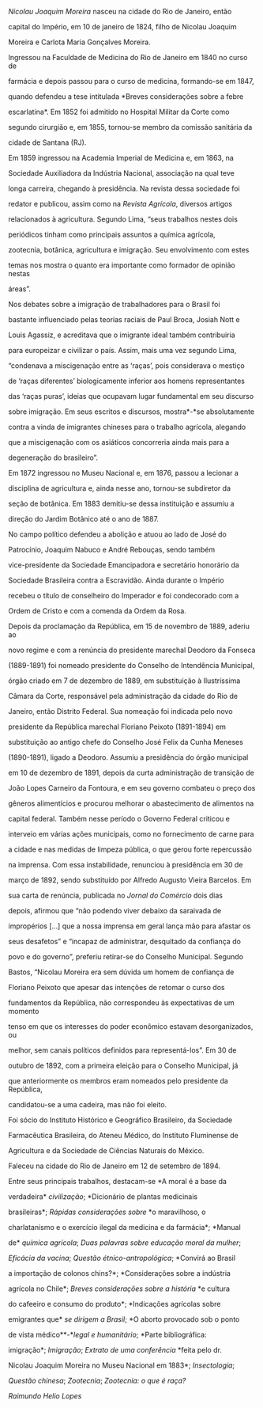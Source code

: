 

*Nicolau Joaquim Moreira* nasceu na cidade do Rio de Janeiro, então

capital do Império, em 10 de janeiro de 1824, filho de Nicolau Joaquim

Moreira e Carlota Maria Gonçalves Moreira.



Ingressou na Faculdade de Medicina do Rio de Janeiro em 1840 no curso de

farmácia e depois passou para o curso de medicina, formando-se em 1847,

quando defendeu a tese intitulada *Breves considerações sobre a febre

escarlatina*. Em 1852 foi admitido no Hospital Militar da Corte como

segundo cirurgião e, em 1855, tornou-se membro da comissão sanitária da

cidade de Santana (RJ).



Em 1859 ingressou na Academia Imperial de Medicina e, em 1863, na

Sociedade Auxiliadora da Indústria Nacional, associação na qual teve

longa carreira, chegando à presidência. Na revista dessa sociedade foi

redator e publicou, assim como na *Revista Agrícola*, diversos artigos

relacionados à agricultura. Segundo Lima, “seus trabalhos nestes dois

periódicos tinham como principais assuntos a química agrícola,

zootecnia, botânica, agricultura e imigração. Seu envolvimento com estes

temas nos mostra o quanto era importante como formador de opinião nestas

áreas”.



Nos debates sobre a imigração de trabalhadores para o Brasil foi

bastante influenciado pelas teorias raciais de Paul Broca, Josiah Nott e

Louis Agassiz, e acreditava que o imigrante ideal também contribuiria

para europeizar e civilizar o país. Assim, mais uma vez segundo Lima,

“condenava a miscigenação entre as ‘raças’, pois considerava o mestiço

de ‘raças diferentes’ biologicamente inferior aos homens representantes

das ‘raças puras’, ideias que ocupavam lugar fundamental em seu discurso

sobre imigração. Em seus escritos e discursos, mostra*-*se absolutamente

contra a vinda de imigrantes chineses para o trabalho agrícola, alegando

que a miscigenação com os asiáticos concorreria ainda mais para a

degeneração do brasileiro”.



Em 1872 ingressou no Museu Nacional e, em 1876, passou a lecionar a

disciplina de agricultura e, ainda nesse ano, tornou-se subdiretor da

seção de botânica. Em 1883 demitiu-se dessa instituição e assumiu a

direção do Jardim Botânico até o ano de 1887.



No campo político defendeu a abolição e atuou ao lado de José do

Patrocínio, Joaquim Nabuco e André Rebouças, sendo também

vice-presidente da Sociedade Emancipadora e secretário honorário da

Sociedade Brasileira contra a Escravidão. Ainda durante o Império

recebeu o título de conselheiro do Imperador e foi condecorado com a

Ordem de Cristo e com a comenda da Ordem da Rosa.



Depois da proclamação da República, em 15 de novembro de 1889, aderiu ao

novo regime e com a renúncia do presidente marechal Deodoro da Fonseca

(1889-1891) foi nomeado presidente do Conselho de Intendência Municipal,

órgão criado em 7 de dezembro de 1889, em substituição à Ilustríssima

Câmara da Corte, responsável pela administração da cidade do Rio de

Janeiro, então Distrito Federal. Sua nomeação foi indicada pelo novo

presidente da República marechal Floriano Peixoto (1891-1894) em

substituição ao antigo chefe do Conselho José Felix da Cunha Meneses

(1890-1891), ligado a Deodoro. Assumiu a presidência do órgão municipal

em 10 de dezembro de 1891, depois da curta administração de transição de

João Lopes Carneiro da Fontoura, e em seu governo combateu o preço dos

gêneros alimentícios e procurou melhorar o abastecimento de alimentos na

capital federal. Também nesse período o Governo Federal criticou e

interveio em várias ações municipais, como no fornecimento de carne para

a cidade e nas medidas de limpeza pública, o que gerou forte repercussão

na imprensa. Com essa instabilidade, renunciou à presidência em 30 de

março de 1892, sendo substituído por Alfredo Augusto Vieira Barcelos. Em

sua carta de renúncia, publicada no *Jornal do Comércio* dois dias

depois, afirmou que “não podendo viver debaixo da saraivada de

impropérios […] que a nossa imprensa em geral lança mão para afastar os

seus desafetos” e “incapaz de administrar, desquitado da confiança do

povo e do governo”, preferiu retirar-se do Conselho Municipal. Segundo

Bastos, “Nicolau Moreira era sem dúvida um homem de confiança de

Floriano Peixoto que apesar das intenções de retomar o curso dos

fundamentos da República, não correspondeu às expectativas de um momento

tenso em que os interesses do poder econômico estavam desorganizados, ou

melhor, sem canais políticos definidos para representá-los”. Em 30 de

outubro de 1892, com a primeira eleição para o Conselho Municipal, já

que anteriormente os membros eram nomeados pelo presidente da República,

candidatou-se a uma cadeira, mas não foi eleito.



Foi sócio do Instituto Histórico e Geográfico Brasileiro, da Sociedade

Farmacêutica Brasileira, do Ateneu Médico, do Instituto Fluminense de

Agricultura e da Sociedade de Ciências Naturais do México.



Faleceu na cidade do Rio de Janeiro em 12 de setembro de 1894.



Entre seus principais trabalhos, destacam-se *A moral é a base da

verdadeira* *civilização*; *Dicionário de plantas medicinais

brasileiras*; *Rápidas considerações sobre* *o maravilhoso, o

charlatanismo e o exercício ilegal da medicina e da farmácia*; *Manual

de* *química agrícola*; *Duas palavras sobre educação moral da mulher*;

*Eficácia da vacina*; *Questão étnico-antropológica*; *Convirá ao Brasil

a importação de colonos chins?*; *Considerações sobre a indústria

agrícola no Chile*; *Breves considerações sobre a história* *e cultura

do cafeeiro e consumo do produto*; *Indicações agrícolas sobre

emigrantes que* *se dirigem a Brasil*; *O aborto provocado sob o ponto

de vista médico**-**legal e humanitário*; *Parte bibliográfica:

imigração*; *Imigração*; *Extrato de uma conferência* *feita pelo dr.

Nicolau Joaquim Moreira no Museu Nacional em 1883*; *Insectologia*;

*Questão chinesa*; *Zootecnia*; *Zootecnia: o que é raça?*



*Raimundo Helio Lopes*



